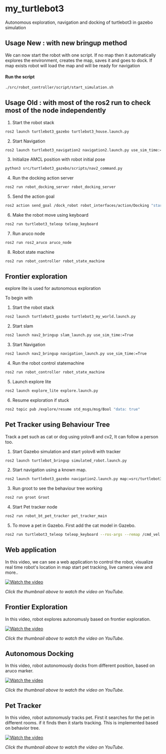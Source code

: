 # my_turtlebot3
Autonomous exploration, navigation and docking of turtlebot3 in gazebo simulation

<!-- USAGE -->

## Usage New : with new bringup method

We can now start the robot with one script.
If no map then it automatically explores the environment, creates the map, saves it and goes to dock.
If map exists robot will load the map and will be ready for navigation
#### Run the script
```sh
./src/robot_controller/script/start_simulation.sh
```

## Usage Old : with most of the ros2 run to check most of the node independently
1. Start the robot stack
```sh
ros2 launch turtlebot3_gazebo turtlebot3_house.launch.py
```
2. Start Navigation
```sh
ros2 launch turtlebot3_navigation2 navigation2.launch.py use_sim_time:=True map:=my_house.yaml
```
3. Initialize AMCL position with robot initial pose
```sh
python3 src/turtlebot3_gazebo/scripts/nav2_command.py
```
4. Run the docking action server
```sh
ros2 run robot_docking_server robot_docking_server
```
5. Send the action goal
```sh
ros2 action send_goal /dock_robot robot_interfaces/action/Docking "start_docking: true"
```
6. Make the robot move using keyboard
```sh
ros2 run turtlebot3_teleop teleop_keyboard
```
7. Run aruco node
```sh
ros2 run ros2_aruco aruco_node
```
8. Robot state machine
```sh
ros2 run robot_controller robot_state_machine
```

## Frontier exploration
explore lite is used for autonomous exploration

To begin with

1. Start the robot stack
```sh
ros2 launch turtlebot3_gazebo turtlebot3_my_world.launch.py
```
2. Start slam
```sh
ros2 launch nav2_bringup slam_launch.py use_sim_time:=True
```
3. Start Navigation
```sh
ros2 launch nav2_bringup navigation_launch.py use_sim_time:=True
```
4. Run the robot control statemachine 
```sh
ros2 run robot_controller robot_state_machine
```
5. Launch explore lite 
```sh
ros2 launch explore_lite explore.launch.py
```
6. Resume exploration if stuck 
```sh
ros2 topic pub /explore/resume std_msgs/msg/Bool "data: true"
```
## Pet Tracker using Behaviour Tree
Track a pet such as cat or dog using yolov8 and cv2, It can follow a person too.

1. Start Gazebo simulation and start yolov8 with tracker
```sh
ros2 launch turtlebot_bringup simulated_robot.launch.py
```
2. Start navigation using a known map.
```sh
ros2 launch turtlebot3_gazebo navigation2.launch.py map:=src/turtlebot3_gazebo/maps/robot_house.yaml
```
3. Run groot to see the behaviour tree working
```sh
ros2 run groot Groot
```
4. Start Pet tracker node
```sh
ros2 run robot_bt_pet_tracker pet_tracker_main
```
5. To move a pet in Gazebo. First add the cat model in Gazebo.
```sh
ros2 run turtlebot3_teleop teleop_keyboard --ros-args --remap /cmd_vel:=/demo/cmd_demo
```

## Web application
In this video, we can see a web application to control the robot, visualize real time robot's location in map start pet tracking, live camera view and more..

[![Watch the video](https://img.youtube.com/vi/l0P7VqYzA0s/0.jpg)](https://www.youtube.com/watch?v=l0P7VqYzA0s)

*Click the thumbnail above to watch the video on YouTube.*

## Frontier Exploration
In this video, robot explores autonomusly based on frontier exploration.

[![Watch the video](https://img.youtube.com/vi/YsMwH4HtKnM/0.jpg)](https://www.youtube.com/watch?v=YsMwH4HtKnM)

*Click the thumbnail above to watch the video on YouTube.*

## Autonomous Docking
In this video, robot autonomously docks from different position, based on aruco marker. 

[![Watch the video](https://img.youtube.com/vi/jc0nPZG8PCU/0.jpg)](https://www.youtube.com/watch?v=jc0nPZG8PCU)

*Click the thumbnail above to watch the video on YouTube.*

## Pet Tracker
In this video, robot autonomusly tracks pet. First it searches for the pet in different rooms. if it finds then it starts tracking. This is implemented based on behavior tree.

[![Watch the video](https://img.youtube.com/vi/xJ_FOTmKXiw/0.jpg)](https://www.youtube.com/watch?v=xJ_FOTmKXiw)

*Click the thumbnail above to watch the video on YouTube.*